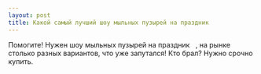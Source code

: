 ```yaml
---
layout: post 
title: Какой самый лучший шоу мыльных пузырей на праздник ‌ ‌ 
--- 
```

Помогите! Нужен шоу мыльных пузырей на праздник ‌ ‌ , на рынке столько разных вариантов, что уже запутался! Кто брал? Нужно срочно купить.